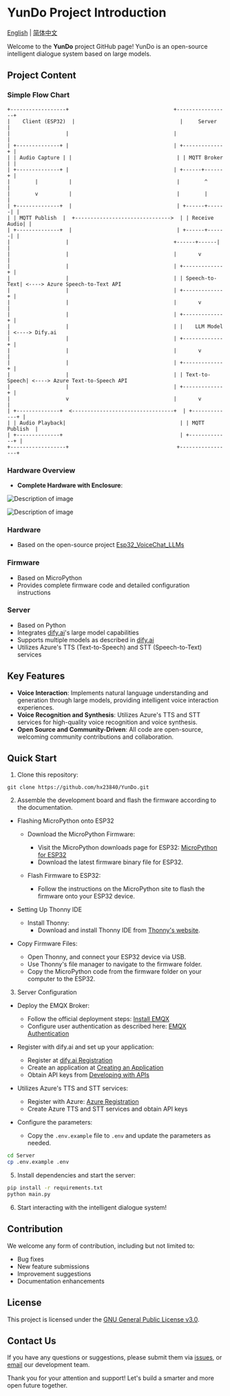 # YunDo Project Introduction

[English](./README.md) | [简体中文](./README_CN.md)

Welcome to the **YunDo** project GitHub page! YunDo is an open-source intelligent dialogue system based on large models.

## Project Content

### Simple Flow Chart
```plaintext
+------------------+                                  +-----------------+
|    Client (ESP32)  |                                  |     Server        |
|                  |                                  |                 |
| +--------------+ |                                  | +-------------+ |
| | Audio Capture | |                                  | | MQTT Broker | |
| +--------------+ |                                  | +------+------+ |
|        |          |                                  |        ^        |
|        v          |                                  |        |        |
| +--------------+  |                                  | +------+------| |
| | MQTT Publish  |  +------------------------------->  | | Receive Audio| |
| +--------------+  |                                  | +------+------| |
|                  |                                  +------+------| |
|                  |                                  |       v        |
|                  |                                  | +-------------+ |
|                  |                                  | | Speech-to-Text| <----> Azure Speech-to-Text API
|                  |                                  | +-------------+ |
|                  |                                  |       v        |
|                  |                                  | +-------------+ |
|                  |                                  | |    LLM Model   | <----> Dify.ai
|                  |                                  | +-------------+ |
|                  |                                  |       v        |
|                  |                                  | +-------------+ |
|                  |                                  | | Text-to-Speech| <----> Azure Text-to-Speech API
|                  |                                  | +-------------+ |
|                  v                                  |       v        |
| +--------------+  <---------------------------------+  | +-------------+ |
| | Audio Playback|                                     | | MQTT Publish  |
| +--------------+                                      | +-------------+ |
+------------------+                                   +-----------------+
```
### Hardware Overview
- **Complete Hardware with Enclosure**:

![Description of image](Docs/Shell-02.png)

![Description of image](Docs/Shell-01.png)

### Hardware
- Based on the open-source project [Esp32_VoiceChat_LLMs](https://github.com/MetaWu2077/Esp32_VoiceChat_LLMs)

### Firmware
- Based on MicroPython
- Provides complete firmware code and detailed configuration instructions

### Server
- Based on Python
- Integrates [dify.ai](https://dify.ai)'s large model capabilities
- Supports multiple models as described in [dify.ai](https://docs.dify.ai/getting-started/readme/model-providers)
- Utilizes Azure's TTS (Text-to-Speech) and STT (Speech-to-Text) services

## Key Features
- **Voice Interaction**: Implements natural language understanding and generation through large models, providing intelligent voice interaction experiences.
- **Voice Recognition and Synthesis**: Utilizes Azure's TTS and STT services for high-quality voice recognition and voice synthesis.
- **Open Source and Community-Driven**: All code are open-source, welcoming community contributions and collaboration.

## Quick Start
1. Clone this repository:
```
git clone https://github.com/hx23840/YunDo.git
```
2. Assemble the development board and flash the firmware according to the documentation.
- Flashing MicroPython onto ESP32
  - Download the MicroPython Firmware:
     - Visit the MicroPython downloads page for ESP32: [MicroPython for ESP32](https://micropython.org/download/ESP32_GENERIC/)
     - Download the latest firmware binary file for ESP32.

  - Flash Firmware to ESP32:
     - Follow the instructions on the MicroPython site to flash the firmware onto your ESP32 device.

- Setting Up Thonny IDE 
  - Install Thonny:
     - Download and install Thonny IDE from [Thonny's website](https://thonny.org).
   
- Copy Firmware Files:
   - Open Thonny, and connect your ESP32 device via USB.
   - Use Thonny's file manager to navigate to the firmware folder.
   - Copy the MicroPython code from the firmware folder on your computer to the ESP32.
  
3. Server Configuration

- Deploy the EMQX Broker:
  - Follow the official deployment steps: [Install EMQX](https://www.emqx.io/docs/en/latest/deploy/install-docker.html)
  - Configure user authentication as described here: [EMQX Authentication](https://www.emqx.io/docs/en/latest/access-control/authn/mnesia.html)

- Register with dify.ai and set up your application:
  - Register at [dify.ai Registration](https://docs.dify.ai/getting-started/cloud)
  - Create an application at [Creating an Application](https://docs.dify.ai/guides/application-design/creating-an-application)
  - Obtain API keys from [Developing with APIs](https://docs.dify.ai/guides/application-publishing/developing-with-apis)

- Utilizes Azure's TTS and STT services:
  - Register with Azure: [Azure Registration](https://portal.azure.com)
  - Create Azure TTS and STT services and obtain API keys
  
- Configure the parameters:
  - Copy the `.env.example` file to `.env` and update the parameters as needed.
```bash
cd Server
cp .env.example .env
```

5. Install dependencies and start the server:
```bash
pip install -r requirements.txt
python main.py
```

6. Start interacting with the intelligent dialogue system!

## Contribution
We welcome any form of contribution, including but not limited to:
- Bug fixes
- New feature submissions
- Improvement suggestions
- Documentation enhancements

## License
This project is licensed under the [GNU General Public License v3.0](./LICENSE).

## Contact Us
If you have any questions or suggestions, please submit them via [issues](https://github.com/hx23840/YunDo/issues), or [email](mailto:peter@lyrai.app) our development team.

Thank you for your attention and support! Let's build a smarter and more open future together.
